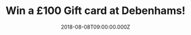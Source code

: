 ---
campaign-uuid: "c-3558c136-7038-42f3-9f55-4bf19d5fa238"
type: "Competition"
category: "Gifts"
date: "2018-08-08T09:00:00.000Z"
end-date: "2018-09-08T23:59:00.000Z"
disable-form: false
is_promoted: false
has_entry_page: true
title: "Win a £100 Gift card at Debenhams!"
competition-description: "<p>At Debenhams customers are at the heart of their decisions!\
  \ They put a lot of time and effort into getting to know their customers, that is\
  \ why they want to treat YOU with a special £100 Gift card to spend at their stores!</p>\n\
  <p>Enter below for a chance to win!</p>\n"
hero-header: "Win a £100 Gift card at Debenhams!"
terms-confirmation: "N/A"
banner-img: "https://assets.expresslyapp.com/asset-07beceed-37cb-4c61-8636-32ab1bba4955.jpg"
logo-left-href: "http://debenhams.com"
logo-left-image: "https://assets.expresslyapp.com/35db04ce-efe2-45d1-9003-8a9918061824-thumb.png"
logo-left-title: "Debenhams"
bg-image-hero: "https://assets.expresslyapp.com/asset-5ed4bfea-4ab7-438d-b756-04caec5d7677.jpg"
bg-image-first: "https://assets.expresslyapp.com/asset-59557c03-ae02-414b-9f11-935c5c87a26b.jpg"
bg-image-second: "https://assets.expresslyapp.com/asset-2eea0801-c102-4b07-8e8f-f89f367542cf.jpg"
section1-content: "<p>At Debenhams they have something for everybody: clothes for\
  \ your summer evenings, new footwear collection with the coolest men’s brands, beauty\
  \ products to make you look your best, furniture…</p>\n"
section2-content: "<p>A Debenhams gift card is always a great present idea. Whether\
  \ there's a family birthday coming up or just someone you want to thank, their gift\
  \ cards make the perfect treat.</p>\n<p>We are giving away an amazing £100 Gift\
  \ card on Debenhams for you to spend at their stores and treat yourself or your\
  \ loved ones with the perfect gift! Enter the form below and it could be yours now!</p>\n\
  <p>Good luck!</p>\n"
entry-title: "Win a £100 Gift card on Debenhams!"
entry-content: "<p>Enter the draw to win Win a £100 Gift card at Debenhams by completing\
  \ the form below before 23:59 on 8th of September 2018.</p>\n"
has-winner: false
prize-description: "A £100 Gift card at Debenhams"
special-conditions: "Multiple entries are allowed up to one every day."
country-restrictions:
- "GB"
---